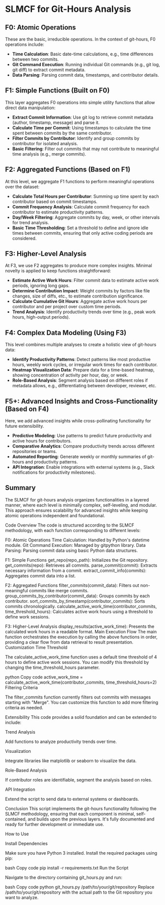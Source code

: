 # SLMCF for Git-Hours Analysis

## F0: Atomic Operations

These are the basic, irreducible operations. In the context of git-hours, F0 operations include:

- **Time Calculation**: Basic date-time calculations, e.g., time differences between two commits.
- **Git Command Execution**: Running individual Git commands (e.g., git log, git diff) to extract commit metadata.
- **Data Parsing**: Parsing commit data, timestamps, and contributor details.

## F1: Simple Functions (Built on F0)

This layer aggregates F0 operations into simple utility functions that allow direct data manipulation:

- **Extract Commit Information**: Use git log to retrieve commit metadata (author, timestamp, message) and parse it.
- **Calculate Time per Commit**: Using timestamps to calculate the time spent between commits by the same contributor.
- **Filter Commits by Contributor**: Identify and group commits by contributor for isolated analysis.
- **Basic Filtering**: Filter out commits that may not contribute to meaningful time analysis (e.g., merge commits).

## F2: Aggregated Functions (Based on F1)

At this level, we aggregate F1 functions to perform meaningful operations over the dataset:

- **Calculate Total Hours per Contributor**: Summing up time spent by each contributor based on commit timestamps.
- **Commit Frequency Analysis**: Calculate commit frequency for each contributor to estimate productivity patterns.
- **Day/Week Filtering**: Aggregate commits by day, week, or other intervals for trend analysis.
- **Basic Time Thresholding**: Set a threshold to define and ignore idle times between commits, ensuring that only active coding periods are considered.

## F3: Higher-Level Analysis

At F3, we use F2 aggregates to produce more complex insights. Minimal novelty is applied to keep functions straightforward:

- **Estimate Active Work Hours**: Filter commit data to estimate active work periods, ignoring long gaps.
- **Determine Contribution Impact**: Weight commits by factors like file changes, size of diffs, etc., to estimate contribution significance.
- **Calculate Cumulative Git Hours**: Aggregate active work hours per contributor and per project over custom time periods.
- **Trend Analysis**: Identify productivity trends over time (e.g., peak work hours, high-output periods).

## F4: Complex Data Modeling (Using F3)

This level combines multiple analyses to create a holistic view of git-hours data:

- **Identify Productivity Patterns**: Detect patterns like most productive hours, weekly work cycles, or irregular work times for each contributor.
- **Heatmap Visualization Data**: Prepare data for a time-based heatmap, showing concentration of activity per hour, day, or week.
- **Role-Based Analysis**: Segment analysis based on different roles if metadata allows, e.g., differentiating between developer, reviewer, etc.

## F5+: Advanced Insights and Cross-Functionality (Based on F4)

Here, we add advanced insights while cross-pollinating functionality for future extensibility.

- **Predictive Modeling**: Use patterns to predict future productivity and active hours for contributors.
- **Comparative Analytics**: Compare productivity trends across different repositories or teams.
- **Automated Reporting**: Generate weekly or monthly summaries of git-hours and productivity patterns.
- **API Integration**: Enable integrations with external systems (e.g., Slack notifications for productivity milestones).

## Summary

The SLMCF for git-hours analysis organizes functionalities in a layered manner, where each level is minimally complex, self-leveling, and modular. This approach ensures scalability for advanced insights while keeping atomic operations independent and foundational.

Code Overview
The code is structured according to the SLMCF methodology, with each function corresponding to different levels:

F0: Atomic Operations
Time Calculation: Handled by Python's datetime module.
Git Command Execution: Managed by gitpython library.
Data Parsing: Parsing commit data using basic Python data structures.

F1: Simple Functions
get_repo(repo_path): Initializes the Git repository.
get_commits(repo): Retrieves all commits.
parse_commit(commit): Extracts necessary information from a commit.
extract_commit_info(commits): Aggregates commit data into a list.

F2: Aggregated Functions
filter_commits(commit_data): Filters out non-meaningful commits like merge commits.
group_commits_by_contributor(commit_data): Groups commits by each contributor.
sort_commits_by_timestamp(contributor_commits): Sorts commits chronologically.
calculate_active_work_time(contributor_commits, time_threshold_hours): Calculates active work hours using a threshold to define work sessions.

F3: Higher-Level Analysis
display_results(active_work_time): Presents the calculated work hours in a readable format.
Main Execution Flow
The main function orchestrates the execution by calling the above functions in order, providing a clear flow from data retrieval to result presentation.
Customization
Time Threshold

The calculate_active_work_time function uses a default time threshold of 4 hours to define active work sessions. You can modify this threshold by changing the time_threshold_hours parameter.

python
Copy code
active_work_time = calculate_active_work_time(contributor_commits, time_threshold_hours=2)
Filtering Criteria

The filter_commits function currently filters out commits with messages starting with "Merge". You can customize this function to add more filtering criteria as needed.

Extensibility
This code provides a solid foundation and can be extended to include:

Trend Analysis

Add functions to analyze productivity trends over time.

Visualization

Integrate libraries like matplotlib or seaborn to visualize the data.

Role-Based Analysis

If contributor roles are identifiable, segment the analysis based on roles.

API Integration

Extend the script to send data to external systems or dashboards.

Conclusion
This script implements the git-hours functionality following the SLMCF methodology, ensuring that each component is minimal, self-contained, and builds upon the previous layers. It's fully documented and ready for further development or immediate use.

How to Use

Install Dependencies

Make sure you have Python 3 installed. Install the required packages using pip:

bash
Copy code
pip install -r requirements.txt
Run the Script

Navigate to the directory containing git_hours.py and run:

bash
Copy code
python git_hours.py /path/to/your/git/repository
Replace /path/to/your/git/repository with the actual path to the Git repository you want to analyze.
